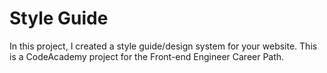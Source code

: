# Style Guide

In this project, I created a style guide/design system for your website.
This is a CodeAcademy project for the Front-end Engineer Career Path.

